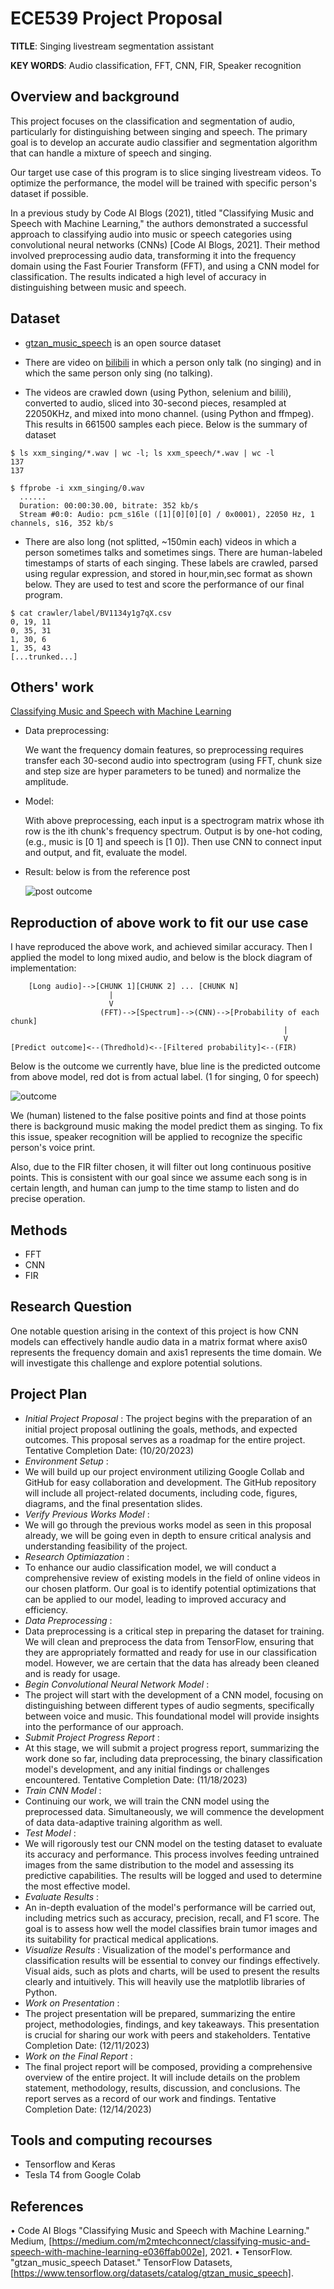 # ECE539 Project Proposal

__TITLE__: Singing livestream segmentation assistant

__KEY WORDS__: Audio classification, FFT, CNN, FIR, Speaker recognition

## Overview and background
This project focuses on the classification and segmentation of audio, particularly for distinguishing between singing and speech. The primary goal is to develop an accurate audio classifier and segmentation algorithm that can handle a mixture of speech and singing. 

Our target use case of this program is to slice singing livestream videos. To optimize the performance, the model will be trained with specific person's dataset if possible. 

In a previous study by Code AI Blogs (2021), titled "Classifying Music and Speech with Machine Learning," the authors demonstrated a successful approach to classifying audio into music or speech categories using convolutional neural networks (CNNs) [Code AI Blogs, 2021]. Their method involved preprocessing audio data, transforming it into the frequency domain using the Fast Fourier Transform (FFT), and using a CNN model for classification. The results indicated a high level of accuracy in distinguishing between music and speech.
## Dataset

- [gtzan_music_speech](https://www.kaggle.com/datasets/lnicalo/gtzan-musicspeech-collection/) is an open source dataset

- There are video on [bilibili](bilibili.com) in which a person only talk (no singing) and in which the same person only sing (no talking).
- The videos are crawled down (using Python, selenium and bilili), converted to audio, sliced into 30-second pieces, resampled at 22050KHz, and mixed into mono channel. (using Python and ffmpeg). This results in 661500 samples each piece.
Below is the summary of dataset
```
$ ls xxm_singing/*.wav | wc -l; ls xxm_speech/*.wav | wc -l
137
137

$ ffprobe -i xxm_singing/0.wav
  ......
  Duration: 00:00:30.00, bitrate: 352 kb/s
  Stream #0:0: Audio: pcm_s16le ([1][0][0][0] / 0x0001), 22050 Hz, 1 channels, s16, 352 kb/s
```


- There are also long (not splitted, ~150min each) videos in which a person sometimes talks and sometimes sings. There are human-labeled timestamps of starts of each singing. These labels are crawled, parsed using regular expression, and stored in hour,min,sec format as shown below. They are used to test and score the performance of our final program. 
```csv
$ cat crawler/label/BV1134y1g7qX.csv 
0, 19, 11
0, 35, 31
1, 30, 6
1, 35, 43
[...trunked...]
```

## Others' work
[Classifying Music and Speech with Machine Learning](https://medium.com/m2mtechconnect/classifying-music-and-speech-with-machine-learning-e036ffab002e)

- Data preprocessing: 

    We want the frequency domain features, so preprocessing requires transfer each 30-second audio into spectrogram (using FFT, chunk size and step size are hyper parameters to be tuned) and normalize the amplitude.

- Model:

    With above preprocessing, each input is a spectrogram matrix whose ith row is the ith chunk's frequency spectrum. Output is by one-hot coding, (e.g., music is [0 1] and speech is [1 0]). Then use CNN to connect input and output, and fit, evaluate the model.

- Result: below is from the reference post

    ![post outcome](Figure/post_outcome.png)

## Reproduction of above work to fit our use case
I have reproduced the above work, and achieved similar accuracy. Then I applied the model to long mixed audio, and below is the block diagram of implementation:
```
    [Long audio]-->[CHUNK 1][CHUNK 2] ... [CHUNK N]
                      |
                      V
                    (FFT)-->[Spectrum]-->(CNN)-->[Probability of each chunk]
                                                             |
                                                             V
[Predict outcome]<--(Thredhold)<--[Filtered probability]<--(FIR)                                           
```


Below is the outcome we currently have, blue line is the predicted outcome from above model, red dot is from actual label. (1 for singing, 0 for speech)

![outcome](Figure/10-20_outcome.png)

We (human) listened to the false positive points and find at those points there is background music making the model predict them as singing. To fix this issue, speaker recognition will be applied to recognize the specific person's voice print.

Also, due to the FIR filter chosen, it will filter out long continuous positive points. This is consistent with our goal since we assume each song is in certain length, and human can jump to the time stamp to listen and do precise operation.

## Methods
- FFT
- CNN
- FIR

## Research Question
One notable question arising in the context of this project is how CNN models can effectively handle audio data in a matrix format where axis0 represents the frequency domain and axis1 represents the time domain. We will investigate this challenge and explore potential solutions.

## Project Plan
- _Initial Project Proposal_ :
    The project begins with the preparation of an initial project proposal outlining the goals, methods, and expected outcomes. This proposal serves as a         roadmap for the entire project. Tentative Completion Date: (10/20/2023)
- _Environment Setup_ :
-   We will build up our project environment utilizing Google Collab and GitHub for easy collaboration and development. The GitHub repository will include        all project-related documents, including code, figures, diagrams, and the final presentation slides.
- _Verify Previous Works Model_ :
-   We will go through the previous works model as seen in this proposal already, we will be going even in depth to ensure critical analysis and                  understanding feasibility of the project.
- _Research Optimiazation_ :
-   To enhance our audio classification model, we will conduct a comprehensive review of existing models in the field of online videos in our chosen              platform. Our goal is to identify potential optimizations that can be applied to our model, leading to improved accuracy and efficiency.
- _Data Preprocessing_ :
-   Data preprocessing is a critical step in preparing the dataset for training. We will clean and preprocess the data from TensorFlow, ensuring that they       are appropriately formatted and ready for use in our classification model. However, we are certain that the data has already been cleaned and is ready       for usage.
- _Begin Convolutional Neural Network Model_ :
-   The project will start with the development of a CNN model, focusing on distinguishing between different types of audio segments, specifically between       voice and music. This foundational model will provide insights into the performance of our approach.
- _Submit Project Progress Report_ :
-   At this stage, we will submit a project progress report, summarizing the work done so far, including data preprocessing, the binary classification           model's development, and any initial findings or challenges encountered. Tentative Completion Date: (11/18/2023)
- _Train CNN Model_ :
-   Continuing our work, we will train the CNN model using the preprocessed data. Simultaneously, we will commence the development of data data-adaptive         training algorithm as well. 
- _Test Model_ :
-   We will rigorously test our CNN model on the testing dataset to evaluate its accuracy and performance. This process involves feeding untrained images        from the same distribution to the model and assessing its predictive capabilities. The results will be logged and used to determine the most effective       model.
- _Evaluate Results_ :
-   An in-depth evaluation of the model's performance will be carried out, including metrics such as accuracy, precision, recall, and F1 score. The goal is      to assess how well the model classifies brain tumor images and its suitability for practical medical applications.
- _Visualize Results_ :
  Visualization of the model's performance and classification results will be essential to convey our findings effectively. Visual aids, such as plots and     charts, will be used to present the results clearly and intuitively. This will heavily use the matplotlib libraries of Python.
- _Work on Presentation_ :
-   The project presentation will be prepared, summarizing the entire project, methodologies, findings, and key takeaways. This presentation is crucial for      sharing our work with peers and stakeholders. Tentative Completion Date: (12/11/2023)
- _Work on the Final Report_ :
-   The final project report will be composed, providing a comprehensive overview of the entire project. It will include details on the problem statement,       methodology, results, discussion, and conclusions. The report serves as a record of our work and findings. Tentative Completion Date: (12/14/2023)

## Tools and computing recourses
- Tensorflow and Keras
- Tesla T4 from Google Colab

## References
•	Code AI Blogs "Classifying Music and Speech with Machine Learning." Medium, [https://medium.com/m2mtechconnect/classifying-music-and-speech-with-machine-learning-e036ffab002e], 2021.
•	TensorFlow. "gtzan_music_speech Dataset." TensorFlow Datasets, [https://www.tensorflow.org/datasets/catalog/gtzan_music_speech].

